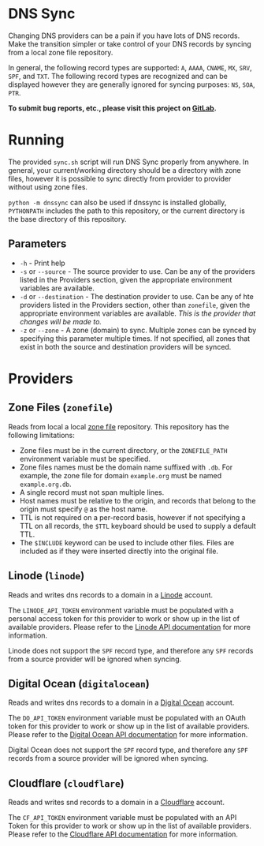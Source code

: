 # DNS Sync

Changing DNS providers can be a pain if you have lots of DNS records. Make the transition simpler or take control of your DNS records by syncing from a local zone file repository.

In general, the following record types are supported: `A`, `AAAA`, `CNAME`, `MX`, `SRV`, `SPF`, and `TXT`. The following record types are recognized and can be displayed however they are generally ignored for syncing purposes: `NS`, `SOA`, `PTR`.

**To submit bug reports, etc., please visit this project on [GitLab](https://gitlab.com/petris/dns-sync).**

# Running

The provided `sync.sh` script will run DNS Sync properly from anywhere. In general, your current/working directory should be a directory with zone files, however it is possible to sync directly from provider to provider without using zone files.

`python -m dnssync` can also be used if dnssync is installed globally, `PYTHONPATH` includes the path to this repository, or the current directory is the base directory of this repository.

## Parameters

* `-h` - Print help
* `-s` or `--source` - The source provider to use. Can be any of the providers listed in the Providers section, given the appropriate environment variables are available.
* `-d` or `--destination` - The destination provider to use. Can be any of hte providers listed in the Providers section, other than `zonefile`, given the appropriate environment variables are available. _This is the provider that changes will be made to._
* `-z` or `--zone` - A zone (domain) to sync. Multiple zones can be synced by specifying this parameter multiple times. If not specified, all zones that exist in both the source and destination providers will be synced.

# Providers

## Zone Files (`zonefile`)

Reads from local a local [zone file](https://en.wikipedia.org/wiki/Zone_file) repository. This repository has the following limitations:

* Zone files must be in the current directory, or the `ZONEFILE_PATH` environment variable must be specified.
* Zone files names must be the domain name suffixed with `.db`. For example, the zone file for domain `example.org` must be named `example.org.db`.
* A single record must not span multiple lines.
* Host names must be relative to the origin, and records that belong to the origin must specify `@` as the host name.
* TTL is not required on a per-record basis, however if not specifying a TTL on all records, the `$TTL` keyboard should be used to supply a default TTL.
* The `$INCLUDE` keyword can be used to include other files. Files are included as if they were inserted directly into the original file.

## Linode (`linode`)

Reads and writes dns records to a domain in a [Linode](https://www.linode.com/) account.

The `LINODE_API_TOKEN` environment variable must be populated with a personal access token for this provider to work or show up in the list of available providers. Please refer to the [Linode API documentation](https://developers.linode.com/api/v4/) for more information.

Linode does not support the `SPF` record type, and therefore any `SPF` records from a source provider will be ignored when syncing.

## Digital Ocean (`digitalocean`)

Reads and writes dns records to a domain in a [Digital Ocean](https://www.digitalocean.com/) account.

The `DO_API_TOKEN` environment variable must be populated with an OAuth token for this provider to work or show up in the list of available providers. Please refer to the [Digital Ocean API documentation](https://developers.digitalocean.com/documentation/v2/#authentication) for more information.

Digital Ocean does not support the `SPF` record type, and therefore any `SPF` records from a source provider will be ignored when syncing.

## Cloudflare (`cloudflare`)

Reads and writes snd records to a domain in a [Cloudflare](https://www.cloudflare.com/) account.

The `CF_API_TOKEN` environment variable must be populated with an API Token for this provider to work or show up in the list of available providers. Please refer to the [Cloudflare API documentation](https://api.cloudflare.com/#getting-started-requests) for more information.